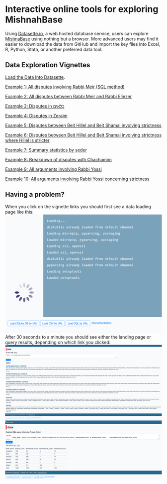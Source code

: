 # Interactive online tools for exploring MishnahBase

Using [Datasette.io](datasette.io), a web hosted database service, users can explore [MishnaBase](https://github.com/BenjaminKay/MishnaBase/) using nothing but a browser. More advanced users may find it easier to download the data from GitHub and import the key files into Excel, R, Python, Stata, or another preferred data tool. 


## Data Exploration Vignettes 

[Load the Data Into Datasette](https://lite.datasette.io/?csv=https%3A%2F%2Fraw.githubusercontent.com%2FBenjaminKay%2FMishnaBase%2Fmain%2FTop30LinkMatrixWTies_CullFALSE.csv&csv=https%3A%2F%2Fraw.githubusercontent.com%2FBenjaminKay%2FMishnaBase%2Fmain%2FTop30PrettyTableUnique_CullFALSE.csv&csv=https%3A%2F%2Fraw.githubusercontent.com%2FBenjaminKay%2FMishnaBase%2Fmain%2FTop30StrictWinLinkMatrix_CullFALSE.csv&csv=https%3A%2F%2Fraw.githubusercontent.com%2FBenjaminKay%2FMishnaBase%2Fmain%2FTop30WinLinkMatrix_CullFALSE.csv&csv=https%3A%2F%2Fraw.githubusercontent.com%2FBenjaminKay%2FMishnaBase%2Fmain%2Farguments.csv&csv=https%3A%2F%2Fraw.githubusercontent.com%2FBenjaminKay%2FMishnaBase%2Fmain%2Fdisputes.csv#/data).

[Example 1: All disputes involving Rabbi Meir (SQL method)](https://lite.datasette.io/?csv=https%3A%2F%2Fraw.githubusercontent.com%2FBenjaminKay%2FMishnaBase%2Fmain%2FTop30LinkMatrixWTies_CullFALSE.csv&csv=https%3A%2F%2Fraw.githubusercontent.com%2FBenjaminKay%2FMishnaBase%2Fmain%2FTop30PrettyTableUnique_CullFALSE.csv&csv=https%3A%2F%2Fraw.githubusercontent.com%2FBenjaminKay%2FMishnaBase%2Fmain%2FTop30StrictWinLinkMatrix_CullFALSE.csv&csv=https%3A%2F%2Fraw.githubusercontent.com%2FBenjaminKay%2FMishnaBase%2Fmain%2FTop30WinLinkMatrix_CullFALSE.csv&csv=https%3A%2F%2Fraw.githubusercontent.com%2FBenjaminKay%2FMishnaBase%2Fmain%2Farguments.csv&csv=https%3A%2F%2Fraw.githubusercontent.com%2FBenjaminKay%2FMishnaBase%2Fmain%2Fdisputes.csv#/data?sql=select+*+from+disputes+%0Awhere+%22Disputant_1%22+%3D+%3Ap0+or+%22Disputant_2%22+%3D+%3Ap0+order+by+DisputeID%0A%0A&p0=Rabbi+Meir)

[Example 2: All disputes between Rabbi Meir and Rabbi Eliezer](https://lite.datasette.io/?csv=https%3A%2F%2Fraw.githubusercontent.com%2FBenjaminKay%2FMishnaBase%2Fmain%2FTop30LinkMatrixWTies_CullFALSE.csv&csv=https%3A%2F%2Fraw.githubusercontent.com%2FBenjaminKay%2FMishnaBase%2Fmain%2FTop30PrettyTableUnique_CullFALSE.csv&csv=https%3A%2F%2Fraw.githubusercontent.com%2FBenjaminKay%2FMishnaBase%2Fmain%2FTop30StrictWinLinkMatrix_CullFALSE.csv&csv=https%3A%2F%2Fraw.githubusercontent.com%2FBenjaminKay%2FMishnaBase%2Fmain%2FTop30WinLinkMatrix_CullFALSE.csv&csv=https%3A%2F%2Fraw.githubusercontent.com%2FBenjaminKay%2FMishnaBase%2Fmain%2Farguments.csv&csv=https%3A%2F%2Fraw.githubusercontent.com%2FBenjaminKay%2FMishnaBase%2Fmain%2Fdisputes.csv#/data/disputes?_sort=rowid&Disputant_1__in=Rabbi+Eliezer%2C+Rabbi+Meir&Disputant_2__in=Rabbi+Eliezer%2C+Rabbi+Meir)

[Example 3: Disputes in כלאים](https://lite.datasette.io/?csv=https%3A%2F%2Fraw.githubusercontent.com%2FBenjaminKay%2FMishnaBase%2Fmain%2FTop30LinkMatrixWTies_CullFALSE.csv&csv=https%3A%2F%2Fraw.githubusercontent.com%2FBenjaminKay%2FMishnaBase%2Fmain%2FTop30PrettyTableUnique_CullFALSE.csv&csv=https%3A%2F%2Fraw.githubusercontent.com%2FBenjaminKay%2FMishnaBase%2Fmain%2FTop30StrictWinLinkMatrix_CullFALSE.csv&csv=https%3A%2F%2Fraw.githubusercontent.com%2FBenjaminKay%2FMishnaBase%2Fmain%2FTop30WinLinkMatrix_CullFALSE.csv&csv=https%3A%2F%2Fraw.githubusercontent.com%2FBenjaminKay%2FMishnaBase%2Fmain%2Farguments.csv&csv=https%3A%2F%2Fraw.githubusercontent.com%2FBenjaminKay%2FMishnaBase%2Fmain%2Fdisputes.csv#/data/disputes?_sort=rowid&Tractate_Name_Hebrew__exact=%D7%9B%D7%9C%D7%90%D7%99%D7%9D)

[Example 4: Disputes in Zeraim](https://lite.datasette.io/?csv=https%3A%2F%2Fraw.githubusercontent.com%2FBenjaminKay%2FMishnaBase%2Fmain%2FTop30LinkMatrixWTies_CullFALSE.csv&csv=https%3A%2F%2Fraw.githubusercontent.com%2FBenjaminKay%2FMishnaBase%2Fmain%2FTop30PrettyTableUnique_CullFALSE.csv&csv=https%3A%2F%2Fraw.githubusercontent.com%2FBenjaminKay%2FMishnaBase%2Fmain%2FTop30StrictWinLinkMatrix_CullFALSE.csv&csv=https%3A%2F%2Fraw.githubusercontent.com%2FBenjaminKay%2FMishnaBase%2Fmain%2FTop30WinLinkMatrix_CullFALSE.csv&csv=https%3A%2F%2Fraw.githubusercontent.com%2FBenjaminKay%2FMishnaBase%2Fmain%2Farguments.csv&csv=https%3A%2F%2Fraw.githubusercontent.com%2FBenjaminKay%2FMishnaBase%2Fmain%2Fdisputes.csv#/data/disputes?_sort=rowid&Seder_Name__exact=Zeraim)


[Example 5: Disputes between Beit Hillel and Beit Shamai involving strictness](https://lite.datasette.io/?csv=https%3A%2F%2Fraw.githubusercontent.com%2FBenjaminKay%2FMishnaBase%2Fmain%2FTop30LinkMatrixWTies_CullFALSE.csv&csv=https%3A%2F%2Fraw.githubusercontent.com%2FBenjaminKay%2FMishnaBase%2Fmain%2FTop30PrettyTableUnique_CullFALSE.csv&csv=https%3A%2F%2Fraw.githubusercontent.com%2FBenjaminKay%2FMishnaBase%2Fmain%2FTop30StrictWinLinkMatrix_CullFALSE.csv&csv=https%3A%2F%2Fraw.githubusercontent.com%2FBenjaminKay%2FMishnaBase%2Fmain%2FTop30WinLinkMatrix_CullFALSE.csv&csv=https%3A%2F%2Fraw.githubusercontent.com%2FBenjaminKay%2FMishnaBase%2Fmain%2Farguments.csv&csv=https%3A%2F%2Fraw.githubusercontent.com%2FBenjaminKay%2FMishnaBase%2Fmain%2Fdisputes.csv#/data/disputes?_sort=rowid&StrictQuestion__exact=1&Disputant_1__in=Beit+Hillel%2C+Beit+Shamai&Disputant_2__in=Beit+Hillel%2C+Beit+Shamai)

[Example 6: Disputes between Beit Hillel and Beit Shamai involving strictness where Hillel is stricter](https://lite.datasette.io/?csv=https%3A%2F%2Fraw.githubusercontent.com%2FBenjaminKay%2FMishnaBase%2Fmain%2FTop30LinkMatrixWTies_CullFALSE.csv&csv=https%3A%2F%2Fraw.githubusercontent.com%2FBenjaminKay%2FMishnaBase%2Fmain%2FTop30PrettyTableUnique_CullFALSE.csv&csv=https%3A%2F%2Fraw.githubusercontent.com%2FBenjaminKay%2FMishnaBase%2Fmain%2FTop30StrictWinLinkMatrix_CullFALSE.csv&csv=https%3A%2F%2Fraw.githubusercontent.com%2FBenjaminKay%2FMishnaBase%2Fmain%2FTop30WinLinkMatrix_CullFALSE.csv&csv=https%3A%2F%2Fraw.githubusercontent.com%2FBenjaminKay%2FMishnaBase%2Fmain%2Farguments.csv&csv=https%3A%2F%2Fraw.githubusercontent.com%2FBenjaminKay%2FMishnaBase%2Fmain%2Fdisputes.csv#/data?sql=select+*+from+disputes+where+%28Disputant_1%3D+%3Ap0+and+Disputant_2%3D+%3Ap1+and+Strict_Result_Score_1%3D1.0%29+or+%28Disputant_1%3D+%3Ap1+and+Disputant_2%3D+%3Ap0+and+Strict_Result_Score_1%3D1.0%29+order+by+rowid&p0=Beit+Hillel&p1=Beit+Shamai)

[Example 7: Summary statistics by seder](https://lite.datasette.io/?csv=https%3A%2F%2Fraw.githubusercontent.com%2FBenjaminKay%2FMishnaBase%2Fmain%2FTop30LinkMatrixWTies_CullFALSE.csv&csv=https%3A%2F%2Fraw.githubusercontent.com%2FBenjaminKay%2FMishnaBase%2Fmain%2FTop30PrettyTableUnique_CullFALSE.csv&csv=https%3A%2F%2Fraw.githubusercontent.com%2FBenjaminKay%2FMishnaBase%2Fmain%2FTop30StrictWinLinkMatrix_CullFALSE.csv&csv=https%3A%2F%2Fraw.githubusercontent.com%2FBenjaminKay%2FMishnaBase%2Fmain%2FTop30WinLinkMatrix_CullFALSE.csv&csv=https%3A%2F%2Fraw.githubusercontent.com%2FBenjaminKay%2FMishnaBase%2Fmain%2Farguments.csv&csv=https%3A%2F%2Fraw.githubusercontent.com%2FBenjaminKay%2FMishnaBase%2Fmain%2Fdisputes.csv#/data?sql=SELECT+%0D%0A%09Seder_Name%2C+count%28*%29+As+Dispute_Count%2C+sum%28StrictQuestion%29+As+StrictDispute_Count%2C+sum%28MoneyQuestion%29+As+MoneyDispute_Count%2C%09sum%28OweQuestion%29+As+OweDispute_Count%0D%0AFROM+%0D%0A%09disputes%0D%0AGROUP+BY%0D%0A%09Seder_Name++++++%0D%0AUNION+ALL%0D%0ASELECT+%27Total%27%0D%0A++++Seder_Name%2C+count%28*%29+As+Dispute_Count%2C+sum%28StrictQuestion%29+As+StrictDispute_Count%2C+sum%28MoneyQuestion%29+As+MoneyDispute_Count%2C%09sum%28OweQuestion%29+As+OweDispute_Count%0D%0AFROM+disputes)

[Example 8: Breakdown of disputes with Chachamim](https://lite.datasette.io/?csv=https%3A%2F%2Fraw.githubusercontent.com%2FBenjaminKay%2FMishnaBase%2Fmain%2FTop30LinkMatrixWTies_CullFALSE.csv&csv=https%3A%2F%2Fraw.githubusercontent.com%2FBenjaminKay%2FMishnaBase%2Fmain%2FTop30PrettyTableUnique_CullFALSE.csv&csv=https%3A%2F%2Fraw.githubusercontent.com%2FBenjaminKay%2FMishnaBase%2Fmain%2FTop30StrictWinLinkMatrix_CullFALSE.csv&csv=https%3A%2F%2Fraw.githubusercontent.com%2FBenjaminKay%2FMishnaBase%2Fmain%2FTop30WinLinkMatrix_CullFALSE.csv&csv=https%3A%2F%2Fraw.githubusercontent.com%2FBenjaminKay%2FMishnaBase%2Fmain%2Farguments.csv&csv=https%3A%2F%2Fraw.githubusercontent.com%2FBenjaminKay%2FMishnaBase%2Fmain%2Fdisputes.csv#/data?sql=SELECT+With_Tana%2C+sum%28Dispute_Count%29+As+Dispute_Count%2C+sum%28StrictDispute_Count%29+As+StrictDispute_Count%2C+sum%28MoneyDispute_Count%29+As+MoneyDispute_Count%2C+sum%28OweDispute_Count%29+As+OweDispute_Count%0D%0AFrom+%28%0D%0A%09SELECT+%0D%0A%09%09Disputant_2+As+With_Tana%2C+count%28*%29+As+Dispute_Count%2C+sum%28StrictQuestion%29+As+StrictDispute_Count%2C+sum%28MoneyQuestion%29+As+MoneyDispute_Count%2C+sum%28OweQuestion%29+As+OweDispute_Count%0D%0A%09FROM+%0D%0A%09%09disputes%0D%0A%09WHERE%0D%0A%09%09Disputant_1+%3D+%3Ap0%0D%0A%09GROUP+BY%0D%0A%09%09Disputant_2++++++%0D%0A%09UNION+ALL%0D%0A%09SELECT+%0D%0A%09%09Disputant_1+As+With_Tana%2C+count%28*%29+As+Dispute_Count%2C+sum%28StrictQuestion%29+As+StrictDispute_Count%2C+sum%28MoneyQuestion%29+As+MoneyDispute_Count%2C+sum%28OweQuestion%29+As+OweDispute_Count%0D%0A%09FROM+%0D%0A%09%09disputes%0D%0A%09WHERE%0D%0A%09%09Disputant_2+%3D+%3Ap0%0D%0A%09GROUP+BY%0D%0A%09%09Disputant_1++%0D%0A%29+x+GROUP+BY+With_Tana%0D%0AUNION+ALL%0D%0A%09SELECT+%0D%0A%09%09%27Total%27+As+With_Tana%2C+count%28*%29+As+Dispute_Count%2C+sum%28StrictQuestion%29+As+StrictDispute_Count%2C+sum%28MoneyQuestion%29+As+MoneyDispute_Count%2C+sum%28OweQuestion%29+As+OweDispute_Count%0D%0A%09FROM+%0D%0A%09%09disputes%0D%0A%09WHERE%0D%0A%09%09%28Disputant_1+%3D+%3Ap0%29+OR+%28Disputant_2+%3D+%3Ap0%29&p0=Chachamim)

[Example 9: All arguments involving Rabbi Yossi](https://lite.datasette.io/?csv=https%3A%2F%2Fraw.githubusercontent.com%2FBenjaminKay%2FMishnaBase%2Fmain%2FTop30LinkMatrixWTies_CullFALSE.csv&csv=https%3A%2F%2Fraw.githubusercontent.com%2FBenjaminKay%2FMishnaBase%2Fmain%2FTop30PrettyTableUnique_CullFALSE.csv&csv=https%3A%2F%2Fraw.githubusercontent.com%2FBenjaminKay%2FMishnaBase%2Fmain%2FTop30StrictWinLinkMatrix_CullFALSE.csv&csv=https%3A%2F%2Fraw.githubusercontent.com%2FBenjaminKay%2FMishnaBase%2Fmain%2FTop30WinLinkMatrix_CullFALSE.csv&csv=https%3A%2F%2Fraw.githubusercontent.com%2FBenjaminKay%2FMishnaBase%2Fmain%2Farguments.csv&csv=https%3A%2F%2Fraw.githubusercontent.com%2FBenjaminKay%2FMishnaBase%2Fmain%2Fdisputes.csv#/data?sql=select%0D%0A++*%0D%0Afrom%0D%0A++arguments%0D%0Awhere%0D%0A++%22Disputant_1%22+like+%3Ap0%0D%0A++OR+%22Disputant_2%22+like+%3Ap0%0D%0A++OR+%22Disputant_3%22+like+%3Ap0%0D%0A++OR+%22Disputant_4%22+like+%3Ap0%0D%0A++OR+%22Disputant_5%22+like+%3Ap0%0D%0A++OR+%22Disputant_6%22+like+%3Ap0%0D%0Aorder+by%0D%0A++rowid&p0=Rabbi+Yossi)

[Example 10: All arguments involving Rabbi Yossi concerning strictness](https://lite.datasette.io/?csv=https%3A%2F%2Fraw.githubusercontent.com%2FBenjaminKay%2FMishnaBase%2Fmain%2FTop30LinkMatrixWTies_CullFALSE.csv&csv=https%3A%2F%2Fraw.githubusercontent.com%2FBenjaminKay%2FMishnaBase%2Fmain%2FTop30PrettyTableUnique_CullFALSE.csv&csv=https%3A%2F%2Fraw.githubusercontent.com%2FBenjaminKay%2FMishnaBase%2Fmain%2FTop30StrictWinLinkMatrix_CullFALSE.csv&csv=https%3A%2F%2Fraw.githubusercontent.com%2FBenjaminKay%2FMishnaBase%2Fmain%2FTop30WinLinkMatrix_CullFALSE.csv&csv=https%3A%2F%2Fraw.githubusercontent.com%2FBenjaminKay%2FMishnaBase%2Fmain%2Farguments.csv&csv=https%3A%2F%2Fraw.githubusercontent.com%2FBenjaminKay%2FMishnaBase%2Fmain%2Fdisputes.csv#/data?sql=select%0D%0A++*%0D%0Afrom%0D%0A++arguments%0D%0Awhere%0D%0A++%28%0D%0A++++%22Disputant_1%22+like+%3Ap0%0D%0A++++OR+%22Disputant_2%22+like+%3Ap0%0D%0A++++OR+%22Disputant_3%22+like+%3Ap0%0D%0A++++OR+%22Disputant_4%22+like+%3Ap0%0D%0A++++OR+%22Disputant_5%22+like+%3Ap0%0D%0A++++OR+%22Disputant_6%22+like+%3Ap0%0D%0A++%29%0D%0A++AND+%28%0D%0A++++%22Result_1%22+like+%22%25Kula%25%22%0D%0A++++OR+%22Result_1%22+like+%22%25Chumra%25%22%0D%0A++++OR+%22Result_1%22+like+%22%25BHB%25%22%0D%0A++%29%0D%0Aorder+by%0D%0A++rowid&p0=Rabbi+Yossi)


## Having a problem?
When you click on the vignette links you should first see a data loading page like this:
![loading_page](https://github.com/BenjaminKay/MishnaBase/blob/main/images/data%20is%20loading.png) 
After 30 seconds to a minute you should see either the landing page or query results, depending on which link you clicked:
![landing_page](https://github.com/BenjaminKay/MishnaBase/blob/main/images/sucessfully%20loaded%20and%20ready%20for%20qry.png) 
![landing_page](https://github.com/BenjaminKay/MishnaBase/blob/main/images/qry_example.png) 

